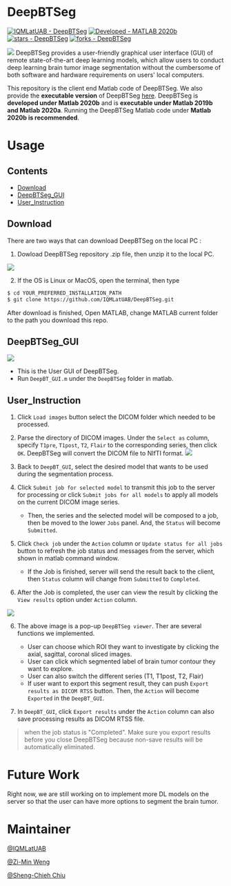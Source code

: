 # DeepBTSeg
[![IQMLatUAB - DeepBTSeg](https://img.shields.io/static/v1?label=IQMLatUAB&message=DeepBTSeg&color=blue&logo=github)](https://github.com/IQMLatUAB/DeepBTSeg)
[![Developed - MATLAB 2020b](https://img.shields.io/badge/Developed-MATLAB_2020b-blueviolet?logo=Mathworks&logoColor=white)](https://)
[![stars - DeepBTSeg](https://img.shields.io/github/stars/IQMLatUAB/DeepBTSeg?style=social)](https://github.com/IQMLatUAB/DeepBTSeg)
[![forks - DeepBTSeg](https://img.shields.io/github/forks/IQMLatUAB/DeepBTSeg?style=social)](https://github.com/IQMLatUAB/DeepBTSeg)

![](images/flowchart_V1.png)
DeepBTSeg provides a user-friendly graphical user interface (GUI) of remote state-of-the-art deep learning models, which allow users to conduct deep learning  brain tumor image segmentation without the cumbersome of both software and hardware requirements on users' local computers. 

This repository is the client end Matlab code of DeepBTSeg. We also provide the **executable version** of DeepBTSeg [here](https://github.com/IQMLatUAB/DeepBTSeg-executable).
 DeepBTSeg is **developed under Matlab 2020b** and is **executable under Matlab 2019b and Matlab 2020a**. Running the DeepBTSeg Matlab code under **Matlab 2020b is recommended**.

# Usage
## Contents
- [Download](#Download)
- [DeepBTSeg_GUI](#DeepBTSeg_GUI)
- [User_Instruction](#User_Instruction)
## Download

There are two ways that can download DeepBTSeg on the local PC :
1. Dowload DeepBTSeg repository .zip file, then unzip it to the local PC.

![](images/9.png)

2. If the OS is Linux or MacOS, open the terminal, then type
```bash
$ cd YOUR_PREFERRED_INSTALLATION_PATH
$ git clone https://github.com/IQMLatUAB/DeepBTSeg.git
```
After download is finished, Open MATLAB, change MATLAB current folder to the path you download this repo.

## DeepBTSeg_GUI
![](images/DeepBTGUI_whole_window.PNG)
- This is the User GUI of DeepBTSeg.
- Run `DeepBT_GUI.m` under the `DeepBTSeg` folder in matlab.

## User_Instruction
1. Click `Load images` button select the DICOM folder which needed to be processed.

2. Parse the directory of DICOM images. Under the `Select as` column, specify `T1pre`, `T1post`, `T2`, `Flair` to the corresponding series, then click `OK`. DeepBTSeg will convert the DICOM file to NIfTI format.
![](images/DICOM_selection.png)

3. Back to `DeepBT_GUI`, select the desired model that wants to be used during the segmentation process.

3. Click `Submit job for selected model` to transmit this job to the server for processing or click `Submit jobs for all models` to apply all models on the current DICOM image series.

    - Then, the series and the selected model will be composed to a job, then be moved to the lower `Jobs` panel. And, the `Status` will become `Submitted`.

4. Click `Check job` under the `Action` column or `Update status for all jobs` button to refresh the job status and messages from the server, which shown in matlab command window.
    - If the Job is finished, server will send the result back to the client, then `Status` column will change from `Submitted` to `Completed`.

5. After the Job is completed, the user can view the result by clicking the `View results` option under `Action` column.

![](images/Image_viewer.png)

6. The above image is a pop-up `DeepBTSeg viewer`. Ther are several functions we implemented.
    - User can choose which ROI they want to investigate by clicking the axial, sagittal, coronal sliced images.
    - User can click which segmented label of brain tumor contour they want to explore.
    - User can also switch the different series (T1, T1post, T2, Flair)
    - If user want to export this segment result, they can push `Export results as DICOM RTSS` button. Then, the `Action` will become `Exported` in the `DeepBT_GUI`.

7. In `DeepBT_GUI`, click `Export results` under the `Action` column can also save processing results as DICOM RTSS file. 

> when the job status is "Completed". Make sure you export results before you close DeepBTSeg because non-save results will be automatically eliminated.
# Future Work
Right now, we are still working on to implement more DL models on the server so that the user can have more options to segment the brain tumor.

# Maintainer
[@IQMLatUAB](https://github.com/IQMLatUAB)

[@Zi-Min Weng](https://github.com/elite7358)

[@Sheng-Chieh Chiu](https://github.com/chocolatetoast-chiu)
